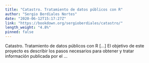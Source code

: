 ```yaml
---
title: "Catastro. Tratamiento de datos públicos con R"
author: "Sergio Berdiales Nortes"
date: "2020-06-12T15:17:27Z"
link: "https://bookdown.org/sergioberdiales/catastro/"
length_weight: "4.8%"
pinned: false
---
```


Catastro. Tratamiento de datos públicos con R [...] El objetivo de este proyecto es describir los pasos necesarios para obtener y tratar información publicada por el ...
